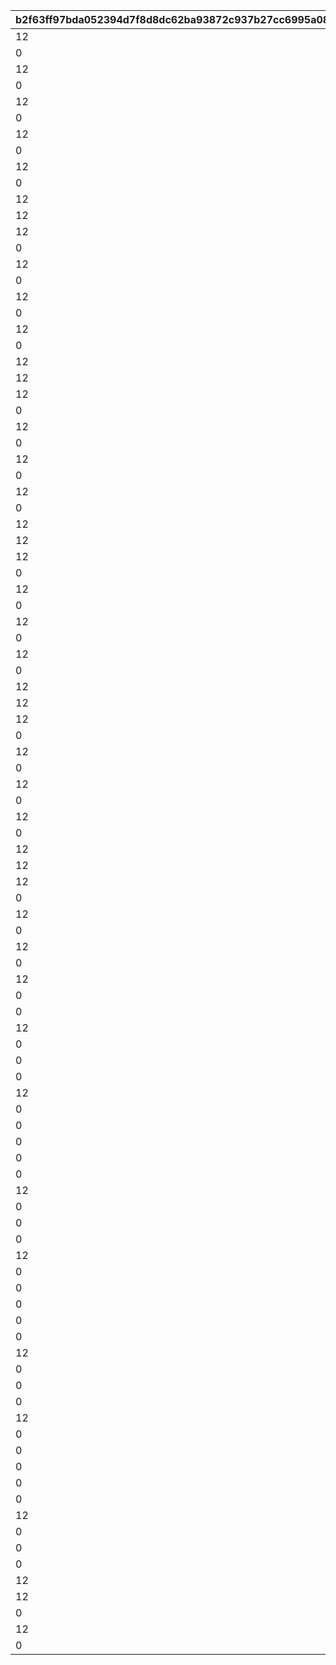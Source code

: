 |b2f63ff97bda052394d7f8d8dc62ba93872c937b27cc6995a084fc2393d36601|f0a5160580b7a36299e82b3f87972895db8c3f85139b36f1e25cc3dfa5dc721c|2a334a94d1e4ad791be73f3a812866d40a4cf85d60ada535ae523278df09dd14|059eb067ba32bda39c3bc24794f9f3044e810d50726934fc5dfb1aba44e095af|15c07a23248c87ecf6e99658eae583ffee81e49a8b1d22645b549d157e048f78|c3f62805a11cf10cb8b185d6ac34bb3d685cbf1f958f009807a469efcfa97c06|8e2d5f4e88e094ebf89c6b3f6ef21673187b285a3ed072bd82578eaba5e3c57d|1158986962d33e3f9d998af5c04a8f368b23a85439ee80fd5c25587617cde4ef|3912e57c89fa98775fd2984249b52ee3976a979dba8cd0231fb87d48b06ae776|5c6d939909c8ca0a1bdfd6cfdcf2672fd0338876d17b68ae4e471e7275abc9c2|b26a4f196bb00dc31317017298eb445f8541f20c66e50bf2a6cb40957d77da6b|c53781f1dfc9585f09f90b5d9152102196eaed32109caabf48d0a503f53b5246|e1bbffec3b5ed268719146391946390215f3abd3db70833e948c874bfff5c8ff|74add0399f841dc945ed801604d9f4eba83e0b7dd801ded0776c9d9a500ba5f0|9656d1049f10c3adec3dba47bbb0351e934003df342a3d990d93c13fbf2f0b51|89312418c3258b5e6d9daf2011e42e6605df0bbc8a3079b7458c5a99a918261b|d66631ada5b815e1fbc6cbee72b067bbdde6fa3602aa4af645e49f2bb978cf98|bb33ffb529661dd04d4431044e9b5f14645ab47b40422c05193d18a4c8582a7a|b4b674d2fd15643407b8cff85a5117850317fefd0dc222591a8f4c36fafd1f60|
| --- | --- | --- | --- | --- | --- | --- | --- | --- | --- | --- | --- | --- | --- | --- | --- | --- | --- | --- |
|12|5|1|1|10|2|2|94002|500000|90008|32001|140000|1|4|90005|500|140001|4|2|
|0|10|1|1|500000|8|1|0|0|91002|32001|140001|2|4|94002|200|25001|2|12|
|12|15|2|1|5|2|2|94002|750000|90008|32001|140000|1|4|90005|500|140001|4|2|
|0|20|2|1|750000|8|1|0|0|91002|32001|140001|2|4|94002|300|25001|2|12|
|12|25|2|1|5|2|2|94002|750000|90008|32001|140000|1|4|90005|500|140001|4|2|
|0|30|3|1|750000|8|1|0|0|91002|32001|140001|2|4|94002|500|25001|2|12|
|12|35|3|1|5|2|2|94002|1000000|90008|32001|140000|1|4|90005|750|140001|4|2|
|0|40|4|1|1000000|2|1|0|0|90008|32001|140001|2|4|94002|1000|25001|2|12|
|12|45|4|1|5|2|2|94002|2000000|90008|32001|140000|1|4|90005|1250|140001|4|2|
|0|50|4|1|2000000|2|1|0|0|90008|32001|140001|2|4|94002|1500|25001|2|12|
|12|5|1|1|10|2|2|94002|500000|90008|32002|140000|1|4|90005|500|140001|4|2|
|12|10|1|1|1|8|2|94002|500000|91002|32002|21951|1|2|25001|200|140001|4|2|
|12|15|2|1|5|2|2|94002|750000|90008|32002|140000|1|4|90005|700|140001|4|2|
|0|20|2|1|750000|8|1|0|0|91002|32002|140001|2|4|94002|300|25001|2|12|
|12|25|2|1|5|2|2|94002|750000|90008|32002|140000|1|4|90005|700|140001|4|2|
|0|30|3|1|750000|8|1|0|0|91002|32002|140001|2|4|94002|500|25001|2|12|
|12|35|3|1|5|2|2|94002|1000000|90008|32002|140000|1|4|90005|1000|140001|4|2|
|0|40|4|1|1000000|2|1|0|0|90008|32002|140001|2|4|94002|1000|25001|2|12|
|12|45|4|1|5|2|2|94002|2000000|90008|32002|140000|1|4|90005|1250|140001|4|2|
|0|50|4|1|2000000|2|1|0|0|90008|32002|140001|2|4|94002|1500|25001|2|12|
|12|5|1|1|10|2|2|94002|500000|90008|32003|140000|1|4|90005|500|140001|4|2|
|12|10|1|1|1|8|2|94002|500000|91002|32003|21951|1|2|25001|200|140001|4|2|
|12|15|2|1|5|2|2|94002|750000|90008|32003|140000|1|4|90005|700|140001|4|2|
|0|20|2|1|750000|8|1|0|0|91002|32003|140001|2|4|94002|300|25001|2|12|
|12|25|2|1|5|2|2|94002|750000|90008|32003|140000|1|4|90005|700|140001|4|2|
|0|30|3|1|750000|8|1|0|0|91002|32003|140001|2|4|94002|500|25001|2|12|
|12|35|3|1|5|2|2|94002|1000000|90008|32003|140000|1|4|90005|1000|140001|4|2|
|0|40|4|1|1000000|2|1|0|0|90008|32003|140001|2|4|94002|1000|25001|2|12|
|12|45|4|1|5|2|2|94002|2000000|90008|32003|140000|1|4|90005|1250|140001|4|2|
|0|50|4|1|2000000|2|1|0|0|90008|32003|140001|2|4|94002|1500|25001|2|12|
|12|5|1|1|10|2|2|94002|500000|90008|32004|140000|1|4|90005|500|140001|4|2|
|12|10|1|1|1|8|2|94002|500000|91002|32004|21951|1|2|25001|200|140001|4|2|
|12|15|2|1|5|2|2|94002|750000|90008|32004|140000|1|4|90005|700|140001|4|2|
|0|20|2|1|750000|8|1|0|0|91002|32004|140001|2|4|94002|300|25001|2|12|
|12|25|2|1|5|2|2|94002|750000|90008|32004|140000|1|4|90005|700|140001|4|2|
|0|30|3|1|750000|8|1|0|0|91002|32004|140001|2|4|94002|500|25001|2|12|
|12|35|3|1|5|2|2|94002|1000000|90008|32004|140000|1|4|90005|1000|140001|4|2|
|0|40|4|1|1000000|2|1|0|0|90008|32004|140001|2|4|94002|1000|25001|2|12|
|12|45|4|1|5|2|2|94002|2000000|90008|32004|140000|1|4|90005|1250|140001|4|2|
|0|50|4|1|2000000|2|1|0|0|90008|32004|140001|2|4|94002|1500|25001|2|12|
|12|5|1|1|10|2|2|94002|500000|90008|32005|140000|1|4|90005|500|140001|4|2|
|12|10|1|1|1|8|2|94002|500000|91002|32005|21951|1|2|25001|200|140001|4|2|
|12|15|2|1|5|2|2|94002|750000|90008|32005|140000|1|4|90005|700|140001|4|2|
|0|20|2|1|750000|8|1|0|0|91002|32005|140001|2|4|94002|300|25001|2|12|
|12|25|2|1|5|2|2|94002|750000|90008|32005|140000|1|4|90005|700|140001|4|2|
|0|30|3|1|750000|8|1|0|0|91002|32005|140001|2|4|94002|500|25001|2|12|
|12|35|3|1|5|2|2|94002|1000000|90008|32005|140000|1|4|90005|1000|140001|4|2|
|0|40|4|1|1000000|2|1|0|0|90008|32005|140001|2|4|94002|1000|25001|2|12|
|12|45|4|1|5|2|2|94002|2000000|90008|32005|140000|1|4|90005|1250|140001|4|2|
|0|50|4|1|2000000|2|1|0|0|90008|32005|140001|2|4|94002|1500|25001|2|12|
|12|5|1|1|10|2|2|94002|500000|90008|32006|140000|1|4|90005|500|140001|4|2|
|12|10|1|1|1|8|2|94002|500000|91002|32006|21951|1|2|25001|200|140001|4|2|
|12|15|2|1|5|2|2|94002|750000|90008|32006|140000|1|4|90005|700|140001|4|2|
|0|20|2|1|750000|8|1|0|0|91002|32006|140001|2|4|94002|300|25001|2|12|
|12|25|2|1|5|2|2|94002|750000|90008|32006|140000|1|4|90005|700|140001|4|2|
|0|30|3|1|750000|8|1|0|0|91002|32006|140001|2|4|94002|500|25001|2|12|
|12|35|3|1|5|2|2|94002|1000000|90008|32006|140000|1|4|90005|1000|140001|4|2|
|0|40|4|1|1000000|2|1|0|0|90008|32006|140001|2|4|94002|1000|25001|2|12|
|12|45|4|1|5|2|2|94002|2000000|90008|32006|140000|1|4|90005|1250|140001|4|2|
|0|50|4|1|2000000|2|1|0|0|90008|32006|140001|2|4|94002|1500|25001|2|12|
|0|5|1|1|500000|2|10|0|0|90008|32007|140001|15|4|94002|500|90005|2|12|
|12|10|1|1|1|8|5|94002|500000|91002|32007|21951|1|2|25001|100|140001|4|2|
|0|15|2|1|750000|2|5|0|0|90008|32007|140001|15|4|94002|1000|90005|2|12|
|0|20|2|1|750000|8|1|0|0|91002|32007|140001|5|4|94002|150|25001|2|12|
|0|25|2|1|750000|2|5|0|0|90008|32007|140001|15|4|94002|1500|90005|2|12|
|12|30|3|1|1|8|5|94002|750000|91002|32007|90008|3000|2|25001|250|140001|4|2|
|0|35|3|1|1000000|2|5|0|0|90008|32007|140001|15|4|94002|3500|90005|2|12|
|0|40|4|1|1000000|2|1|0|0|90008|32007|140001|5|4|94002|4000|25001|2|12|
|0|45|4|1|2000000|2|5|0|0|90008|32007|140001|15|4|94002|4500|90005|2|12|
|0|50|4|1|2000000|2|1|0|0|90008|32007|140001|5|4|94002|5000|25001|2|12|
|0|5|1|1|500000|2|10|0|0|90008|32008|140001|15|4|94002|500|90005|2|12|
|12|10|1|1|1|8|5|94002|500000|91002|32008|21951|1|2|25001|100|140001|4|2|
|0|15|2|1|750000|2|5|0|0|90008|32008|140001|15|4|94002|1000|90005|2|12|
|0|20|2|1|750000|8|1|0|0|91002|32008|140001|5|4|94002|150|25001|2|12|
|0|25|2|1|750000|2|5|0|0|90008|32008|140001|15|4|94002|1500|90005|2|12|
|12|30|3|1|1|8|5|94002|750000|91002|32008|90008|3000|2|25001|250|140001|4|2|
|0|35|3|1|1000000|2|5|0|0|90008|32008|140001|15|4|94002|3500|90005|2|12|
|0|40|4|1|1000000|2|1|0|0|90008|32008|140001|5|4|94002|4000|25001|2|12|
|0|45|4|1|2000000|2|5|0|0|90008|32008|140001|15|4|94002|4500|90005|2|12|
|0|50|4|1|2000000|2|1|0|0|90008|32008|140001|5|4|94002|5000|25001|2|12|
|0|5|1|1|500000|2|10|0|0|90008|32009|140001|15|4|94002|500|90005|2|12|
|12|10|1|1|1|8|5|94002|500000|91002|32009|21951|1|2|25001|100|140001|4|2|
|0|15|2|1|750000|2|5|0|0|90008|32009|140001|15|4|94002|1000|90005|2|12|
|0|20|2|1|750000|8|1|0|0|91002|32009|140001|5|4|94002|150|25001|2|12|
|0|25|2|1|750000|2|5|0|0|90008|32009|140001|15|4|94002|1500|90005|2|12|
|12|30|3|1|1|8|5|94002|750000|91002|32009|90008|3000|2|25001|250|140001|4|2|
|0|35|3|1|1000000|2|5|0|0|90008|32009|140001|15|4|94002|3500|90005|2|12|
|0|40|4|1|1000000|2|1|0|0|90008|32009|140001|5|4|94002|4000|25001|2|12|
|0|45|4|1|2000000|2|5|0|0|90008|32009|140001|15|4|94002|4500|90005|2|12|
|0|50|4|1|2000000|2|1|0|0|90008|32009|140001|5|4|94002|5000|25001|2|12|
|0|5|1|1|500000|2|10|0|0|90008|32010|140001|15|4|94002|500|90005|2|12|
|12|10|1|1|1|8|5|94002|500000|91002|32010|21951|1|2|25001|100|140001|4|2|
|0|15|2|1|750000|2|5|0|0|90008|32010|140001|15|4|94002|1000|90005|2|12|
|0|20|2|1|750000|8|1|0|0|91002|32010|140001|5|4|94002|150|25001|2|12|
|0|25|2|1|750000|2|5|0|0|90008|32010|140001|15|4|94002|1500|90005|2|12|
|12|30|3|1|1|8|5|94002|750000|91002|32010|90008|3000|2|25001|250|140001|4|2|
|12|35|3|1|5|18|15|94002|1000000|4101401|32010|90008|3500|2|90005|1|140001|4|2|
|0|40|4|1|1000000|2|1|0|0|90008|32010|140001|5|4|94002|4000|25001|2|12|
|12|45|4|1|5|18|15|94002|2000000|4109401|32010|90008|4500|2|90005|1|140001|4|2|
|0|50|4|1|2000000|2|1|0|0|90008|32010|140001|5|4|94002|5000|25001|2|12|